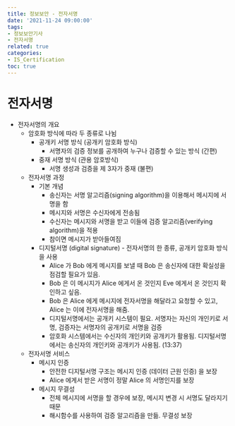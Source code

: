 ```yaml
---
title: 정보보안 - 전자서명
date: '2021-11-24 09:00:00'
tags:
- 정보보안기사
- 전자서명
related: true
categories:
- IS_Certification
toc: true
---
```


# 전자서명
- 전자서명의 개요
    + 암호화 방식에 따라 두 종류로 나뉨
        * 공개키 서명 방식 (공개키 암호화 방식)
            - 서명자의 검증 정보를 공개하여 누구나 검증할 수 있는 방식 (간편)
        * 중재 서명 방식 (관용 암호방식)
            - 서명 생성과 검증을 제 3자가 중재 (불편)
    + 전자서명 과정
        * 기본 개념
            - 송신자는 서명 알고리즘(signing algorithm)을 이용해서 메시지에 서명을 함
            - 메시지와 서명은 수신자에게 전송됨
            - 수신자는 메시지와 서명을 받고 이들에 검증 알고리즘(verifying algorithm)을 적용
            - 참이면 메시지가 받아들여짐
        * 디지털서명 (digital signature) - 전자서명의 한 종류, 공개키 암호화 방식을 사용
            - Alice 가 Bob 에게 메시지를 보낼 때 Bob 은 송신자에 대한 확실성을 점검할 필요가 있음.
            - Bob 은 이 메시지가 Alice 에게서 온 것인지 Eve 에게서 온 것인지 확인하고 싶음.
            - Bob 은 Alice 에게 메시지에 전자서명을 해달라고 요청할 수 있고, Alice 는 이에 전자서명을 해줌.
            - 디지털서명에서는 공개키 시스템이 필요. 서명자는 자신의 개인키로 서명, 검증자는 서명자의 공개키로 서명을 검증
            - 암호화 시스템에서는 수신자의 개인키와 공개키가 활용됨. 디지털서명에서는 송신자의 개인키와 공개키가 사용됨. (13:37)
    + 전자서명 서비스
        * 메시지 인증
            - 안전한 디지털서명 구조는 메시지 인증 (데이터 근원 인증) 을 보장
            - Alice 에게서 받은 서명이 정말 Alice 의 서명인지를 보장
        * 메시지 무결성
            - 전체 메시지에 서명을 할 경우에 보장, 메시지 변경 시 서명도 달라지기 때문
            - 해시함수를 사용하여 검증 알고리즘을 만듦. 무결성 보장
